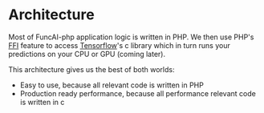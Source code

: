 # Architecture

Most of FuncAI-php application logic is written in PHP. We then use PHP's [FFI](https://www.php.net/manual/en/class.ffi.php) feature to access [Tensorflow](https://www.tensorflow.org/)'s c library which in turn runs your predictions on your CPU or GPU (coming later).

This architecture gives us the best of both worlds:

 - Easy to use, because all relevant code is written in PHP
 - Production ready performance, because all performance relevant code is written in c